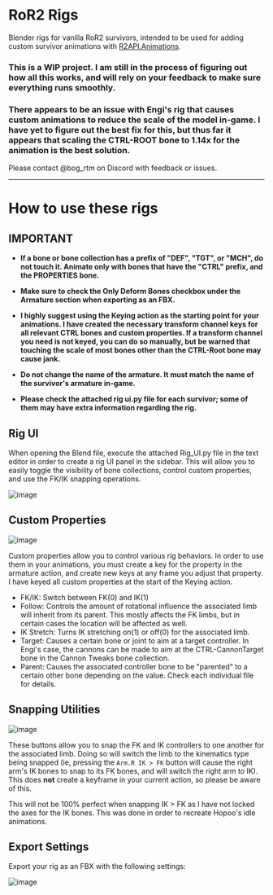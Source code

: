 # RoR2 Rigs
Blender rigs for vanilla RoR2 survivors, intended to be used for adding custom survivor animations with [R2API.Animations](https://thunderstore.io/package/RiskofThunder/R2API_Animations/).

### This is a WIP project. I am still in the process of figuring out how all this works, and will rely on your feedback to make sure everything runs smoothly.

### There appears to be an issue with Engi's rig that causes custom animations to reduce the scale of the model in-game. I have yet to figure out the best fix for this, but thus far it appears that scaling the CTRL-ROOT bone to 1.14x for the animation is the best solution.

Please contact @bog_rtm on Discord with feedback or issues.

---

# How to use these rigs

## IMPORTANT
- **If a bone or bone collection has a prefix of "DEF", "TGT", or "MCH", do not touch it. Animate only with bones that have the "CTRL" prefix, and the PROPERTIES bone.**

- **Make sure to check the Only Deform Bones checkbox under the Armature section when exporting as an FBX.**

- **I highly suggest using the Keying action as the starting point for your animations. I have created the necessary transform channel keys for all relevant CTRL bones and custom properties. If a transform channel you need is not keyed, you can do so manually, but be warned that touching the scale of most bones other than the CTRL-Root bone may cause jank.**

- **Do not change the name of the armature. It must match the name of the survivor's armature in-game.**

- **Please check the attached rig ui.py file for each survivor; some of them may have extra information regarding the rig.**

## Rig UI
When opening the Blend file, execute the attached Rig_UI.py file in the text editor in order to create a rig UI panel in the sidebar. This will allow you to easily toggle the visibility of bone collections, control custom properties, and use the FK/IK snapping operations.

![image](https://github.com/user-attachments/assets/c77e7a6d-7ac6-4c26-98ea-692bcb8cfc85)

## Custom Properties

![image](https://github.com/user-attachments/assets/44e5a5f0-8cdb-46c4-87cd-da695063fea3)

Custom properties allow you to control various rig behaviors. In order to use them in your animations, you must create a key for the property in the armature action, and create new keys at any frame you adjust that property. I have keyed all custom properties at the start of the Keying action.

- FK/IK: Switch between FK(0) and IK(1)
- Follow: Controls the amount of rotational influence the associated limb will inherit from its parent. This mostly affects the FK limbs, but in certain cases the location will be affected as well.
- IK Stretch: Turns IK stretching on(1) or off(0) for the associated limb.
- Target: Causes a certain bone or joint to aim at a target controller. In Engi's case, the cannons can be made to aim at the CTRL-CannonTarget bone in the Cannon Tweaks bone collection.
- Parent: Causes the associated controller bone to be "parented" to a certain other bone depending on the value. Check each individual file for details.

## Snapping Utilities
![image](https://github.com/user-attachments/assets/85082812-84bb-4550-b083-2f138c31d076)

These buttons allow you to snap the FK and IK controllers to one another for the associated limb. Doing so will switch the limb to the kinematics type being snapped (ie, pressing the `Arm.R IK > FK` button will cause the right arm's IK bones to snap to its FK bones,
and will switch the right arm to IK). This does **not** create a keyframe in your current action, so please be aware of this.

This will not be 100% perfect when snapping IK > FK as I have not locked the axes for the IK bones. This was done in order to recreate Hopoo's idle animations.

## Export Settings

Export your rig as an FBX with the following settings:

![image](https://github.com/user-attachments/assets/b95cf02b-6dcf-4d05-be81-93d4e9801c90)
